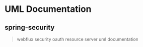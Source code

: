 # UML Documentation 

## spring-security

> webflux security oauth resource server uml documentation
